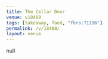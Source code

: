 ```yaml
---
title: The Cellar Door
venue: v18488
tags: [takeaway, food, "fhrs:71196"]
permalink: /v/18488/
layout: venue
---
```

null